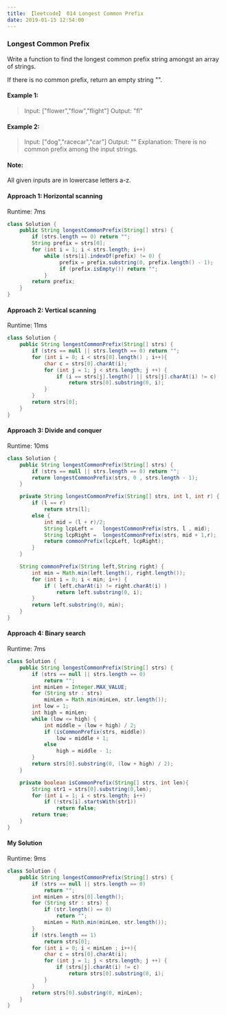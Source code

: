 ```yaml
---
title: 【leetcode】 014 Longest Common Prefix
date: 2019-01-15 12:54:00
---
```


### Longest Common Prefix

Write a function to find the longest common prefix string amongst an array of strings.

If there is no common prefix, return an empty string "".

#### Example 1:

>Input: ["flower","flow","flight"]
Output: "fl"

#### Example 2:

>Input: ["dog","racecar","car"]
Output: ""
Explanation: There is no common prefix among the input strings.

#### Note:

All given inputs are in lowercase letters a-z.



#### Approach 1: Horizontal scanning

Runtime: 7ms

```java
class Solution {
    public String longestCommonPrefix(String[] strs) {
        if (strs.length == 0) return "";
        String prefix = strs[0];
        for (int i = 1; i < strs.length; i++)
            while (strs[i].indexOf(prefix) != 0) {
                 prefix = prefix.substring(0, prefix.length() - 1);
                 if (prefix.isEmpty()) return "";
            }        
        return prefix;
    }
}
```


#### Approach 2: Vertical scanning

Runtime: 11ms

```java
class Solution {
    public String longestCommonPrefix(String[] strs) {
        if (strs == null || strs.length == 0) return "";
        for (int i = 0; i < strs[0].length() ; i++){
            char c = strs[0].charAt(i);
            for (int j = 1; j < strs.length; j ++) {
                if (i == strs[j].length() || strs[j].charAt(i) != c)
                    return strs[0].substring(0, i);             
            }
        }
        return strs[0];
    }
}
```


#### Approach 3: Divide and conquer

Runtime: 10ms

```java
class Solution {
    public String longestCommonPrefix(String[] strs) {
        if (strs == null || strs.length == 0) return "";    
        return longestCommonPrefix(strs, 0 , strs.length - 1);
    }

    private String longestCommonPrefix(String[] strs, int l, int r) {
        if (l == r)
            return strs[l];
        else {
            int mid = (l + r)/2;
            String lcpLeft =   longestCommonPrefix(strs, l , mid);
            String lcpRight =  longestCommonPrefix(strs, mid + 1,r);
            return commonPrefix(lcpLeft, lcpRight);
        }
    }

    String commonPrefix(String left,String right) {
        int min = Math.min(left.length(), right.length());       
        for (int i = 0; i < min; i++) {
            if ( left.charAt(i) != right.charAt(i) )
                return left.substring(0, i);
        }
        return left.substring(0, min);
    }
}
```


#### Approach 4: Binary search

Runtime: 7ms

```java
class Solution {
    public String longestCommonPrefix(String[] strs) {
        if (strs == null || strs.length == 0)
            return "";
        int minLen = Integer.MAX_VALUE;
        for (String str : strs)
            minLen = Math.min(minLen, str.length());
        int low = 1;
        int high = minLen;
        while (low <= high) {
            int middle = (low + high) / 2;
            if (isCommonPrefix(strs, middle))
                low = middle + 1;
            else
                high = middle - 1;
        }
        return strs[0].substring(0, (low + high) / 2);
    }

    private boolean isCommonPrefix(String[] strs, int len){
        String str1 = strs[0].substring(0,len);
        for (int i = 1; i < strs.length; i++)
            if (!strs[i].startsWith(str1))
                return false;
        return true;
    }
}
```


#### My Solution

Runtime: 9ms

```java
class Solution {
    public String longestCommonPrefix(String[] strs) {
        if (strs == null || strs.length == 0)
            return "";
        int minLen = strs[0].length();
        for (String str : strs) {
            if (str.length() == 0)
                return "";
            minLen = Math.min(minLen, str.length());
        }
        if (strs.length == 1)
            return strs[0];
        for (int i = 0; i < minLen ; i++){
            char c = strs[0].charAt(i);
            for (int j = 1; j < strs.length; j ++) {
                if (strs[j].charAt(i) != c)
                    return strs[0].substring(0, i);             
            }
        }
        return strs[0].substring(0, minLen);
    }
}
```
